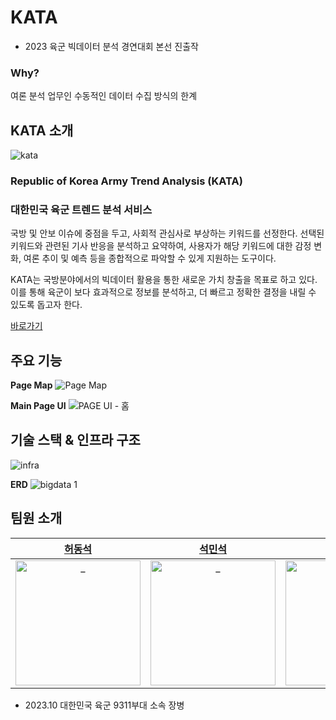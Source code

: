 # KATA
- 2023 육군 빅데이터 분석 경연대회 본선 진출작

### Why?
여론 분석 업무인 수동적인 데이터 수집 방식의 한계

## KATA 소개
![kata](https://github.com/Team-KATA/python-kata/assets/76774809/c74de953-e41a-4b96-9aa6-b54d55743809)
### Republic of Korea Army Trend Analysis (KATA)
### 대한민국 육군 트렌드 분석 서비스
국방 및 안보 이슈에 중점을 두고, 사회적 관심사로 부상하는 키워드를 선정한다. 선택된 키워드와 관련된 기사 반응을 분석하고 요약하여, 사용자가 해당 키워드에 대한 감정 변화, 여론 추이 및 예측 등을 종합적으로 파악할 수 있게 지원하는 도구이다.

KATA는 국방분야에서의 빅데이터 활용을 통한 새로운 가치 창출을 목표로 하고 있다. 이를 통해 육군이 보다 효과적으로 정보를 분석하고, 더 빠르고 정확한 결정을 내릴 수 있도록 돕고자 한다.

[바로가기](https://kata-front.run.goorm.site/)

## 주요 기능
**Page Map**
![Page Map](https://github.com/Team-KATA/python-kata/assets/76774809/4d24fd32-a057-46e0-bd10-589cb596e649)

**Main Page UI**
![PAGE UI - 홈](https://github.com/Team-KATA/python-kata/assets/76774809/bcfbecde-22d2-442c-907d-214218425e20)

## 기술 스택 & 인프라 구조
![infra](https://github.com/Team-KATA/python-kata/assets/76774809/115d5ba1-20f6-4d86-b35e-f79831636869)

**ERD**
![bigdata 1](https://github.com/Team-KATA/python-kata/assets/76774809/9aa3ff4d-f360-4592-bb81-b925fe36ff0e)

## 팀원 소개

|             [허동석](https://github.com/POBSIZ)             |              [석민석](https://github.com/msjk27)               |             [남궁현](https://github.com/DWL21)
| :----------------------------------------------------------: | :----------------------------------------------------------: | :----------------------------------------------------------:
| <img src="https://avatars.githubusercontent.com/u/65818008?v=4" width=200px alt="_"> | <img src="https://avatars.githubusercontent.com/u/97681606?v=4" width=200px alt="_"> | <img src="https://avatars.githubusercontent.com/u/76774809?v=4" width=200px alt="_">

- 2023.10 대한민국 육군 9311부대 소속 장병
